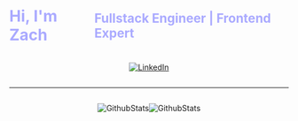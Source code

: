 <style>
    * {
        cursor: url(cursor.png), auto;
    }
    .title {
        color: #aaaaff;
        transition: color 0.5s;
        display: flex;
        justify-content:center;
        align-items: center;
        width: 100%;
        
    }
    .title:hover {
        color: #ccccff;
        text-shadow: 0 0 5px #ccccff;
    }
    .sub-title {
        padding-left: 10px;
        font-size: 0.8em;
    }
    .badges {
        display: flex;
        justify-content:center;
    }
    .link-badges {
        width: 100%;
        display: flex;
        justify-content:center;
        cursor: url('cursor.png'), default;
    }
    .link-badges:hover {
        transform: scale(1.1);
        cursor: url('cursor.png'), default;
    }
</style>

# <div align="" class="title" ><strong>Hi, I'm Zach</strong> <div class="sub-title">Fullstack Engineer | Frontend Expert</div></div>

<div class="link-badges">

[![LinkedIn](https://img.shields.io/badge/LinkedIn-0077B5?style=for-the-badge&logo=linkedin&logoColor=white)](https://linkedin.com/in/zachmoore1)

</div>

<!--
<div align="">Creative developer with frontend expertise. I design and execute user experiences that perfectly marry functional specs, and beautiful design while accomplishing business objectives. I'm ambitious and I love to attempt things that have never been done before.</div> -->

<!-- --- -->

<!-- ## <div align="" ><strong>Problems I love to solve</strong></div> -->

<!-- <div align="">
    <div style="display: inline-block;">
        <p><strong>Performance Optimization</strong>: Nothing like the challenge of making slow code fast.</p>
        <p><strong>Creative Experiences</strong>: determining the best way to accomplish business goals</p>
    </div>
    <div style="display: inline-block;">
        <p><strong>Conversion Optimization</strong>: A/B testing, Psychology</p>
        <p><strong>Graphics</strong>: The opportunity to think outside the box and work with 2d/3d effects and renderers</p>
        <p><strong>UI/UX</strong>: I love to dig deep and think about the users journey and how to get to the destination quickly</p>
    </div>
</div> -->

---

<!-- ## <div align="" ><strong>What I'm Up To</strong></div>

<div align="">
<p>At the moment, I write alot of JavaScript(VueJS) and Dart(Flutter).
On top of the numerous projects I'm building and maintaining at the day job, I'm also starting a blog and building a new personal website.</p>
</div> -->

<!-- --- -->

<div class="badges">

![GithubStats](https://github-readme-stats.vercel.app/api?username=zachacious&theme=dracula&count_private=True&hide=contribs,issues&show_icons=Truet&hide_border=True&hide_rank=True)

![GithubStats](https://github-readme-stats.vercel.app/api/top-langs/?username=zachacious&theme=dracula&layout=compact&hide_border=True&langs_count=10)

</div>
